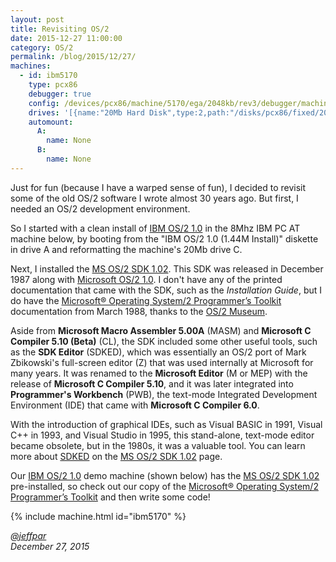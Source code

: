 ```yaml
---
layout: post
title: Revisiting OS/2
date: 2015-12-27 11:00:00
category: OS/2
permalink: /blog/2015/12/27/
machines:
  - id: ibm5170
    type: pcx86
    debugger: true
    config: /devices/pcx86/machine/5170/ega/2048kb/rev3/debugger/machine.xml
    drives: '[{name:"20Mb Hard Disk",type:2,path:"/disks/pcx86/fixed/20mb/IBMOS210-EGA.json"}]'
    automount:
      A:
        name: None
      B:
        name: None
---
```


Just for fun (because I have a warped sense of fun), I decided to revisit some of the old OS/2 software I wrote
almost 30 years ago.  But first, I needed an OS/2 development environment.

So I started with a clean install of [IBM OS/2 1.0](/disks/pcx86/os2/ibm/1.0/) in the 8Mhz IBM PC AT machine
below, by booting from the "IBM OS/2 1.0 (1.44M Install)" diskette in drive A and reformatting the machine's 20Mb
drive C.

Next, I installed the [MS OS/2 SDK 1.02](/disks/pcx86/tools/microsoft/os2/sdk/1.02/).  This SDK was released
in December 1987 along with [Microsoft OS/2 1.0](/disks/pcx86/os2/microsoft/1.0/).  I don't have any of the
printed documentation that came with the SDK, such as the *Installation Guide*, but I do have the
[Microsoft® Operating System/2 Programmer’s Toolkit](/pubs/pc/software/os2/microsoft/ptk10/) documentation
from March 1988, thanks to the [OS/2 Museum](http://www.os2museum.com/wp/os2-history/os2-library/os2-1-x-programming/).

Aside from **Microsoft Macro Assembler 5.00A** (MASM) and **Microsoft C Compiler 5.10 (Beta)** (CL), the SDK
included some other useful tools, such as the **SDK Editor** (SDKED), which was essentially an OS/2 port of
Mark Zbikowski's full-screen editor (Z) that was used internally at Microsoft for many years.  It was renamed
to the **Microsoft Editor** (M or MEP) with the release of **Microsoft C Compiler 5.10**, and it was later integrated
into **Programmer's Workbench** (PWB), the text-mode Integrated Development Environment (IDE) that came with
**Microsoft C Compiler 6.0**.

With the introduction of graphical IDEs, such as Visual BASIC in 1991, Visual C++ in 1993, and Visual Studio in 1995,
this stand-alone, text-mode editor became obsolete, but in the 1980s, it was a valuable tool.  You can learn more
about [SDKED](/disks/pcx86/tools/microsoft/os2/sdk/1.02/#using-sdked) on the
[MS OS/2 SDK 1.02](/disks/pcx86/tools/microsoft/os2/sdk/1.02/) page.

Our [IBM OS/2 1.0](/disks/pcx86/os2/ibm/1.0/) demo machine (shown below) has the
[MS OS/2 SDK 1.02](/disks/pcx86/tools/microsoft/os2/sdk/1.02/) pre-installed, so check out our copy of the
[Microsoft® Operating System/2 Programmer’s Toolkit](/pubs/pc/software/os2/microsoft/ptk10/) and then write some code!

{% include machine.html id="ibm5170" %}

*[@jeffpar](http://twitter.com/jeffpar)*  
*December 27, 2015*
